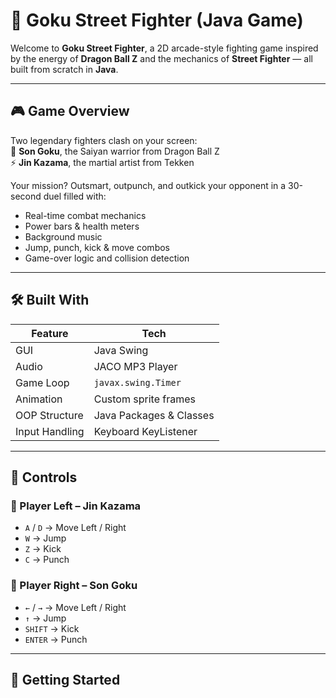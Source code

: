 # 🥋 Goku Street Fighter (Java Game)

Welcome to **Goku Street Fighter**, a 2D arcade-style fighting game inspired by the energy of **Dragon Ball Z** and the mechanics of **Street Fighter** — all built from scratch in **Java**.

---

## 🎮 Game Overview

Two legendary fighters clash on your screen:  
🌟 **Son Goku**, the Saiyan warrior from Dragon Ball Z  
⚡ **Jin Kazama**, the martial artist from Tekken

Your mission? Outsmart, outpunch, and outkick your opponent in a 30-second duel filled with:

- Real-time combat mechanics
- Power bars & health meters
- Background music
- Jump, punch, kick & move combos
- Game-over logic and collision detection

---

## 🛠️ Built With

| Feature | Tech |
|--------|------|
| GUI     | Java Swing |
| Audio   | JACO MP3 Player |
| Game Loop | `javax.swing.Timer` |
| Animation | Custom sprite frames |
| OOP Structure | Java Packages & Classes |
| Input Handling | Keyboard KeyListener |

---

## 🎯 Controls

### 👤 Player Left – Jin Kazama
- `A` / `D` → Move Left / Right  
- `W` → Jump  
- `Z` → Kick  
- `C` → Punch

### 👤 Player Right – Son Goku
- `←` / `→` → Move Left / Right  
- `↑` → Jump  
- `SHIFT` → Kick  
- `ENTER` → Punch

---

## 🚀 Getting Started
